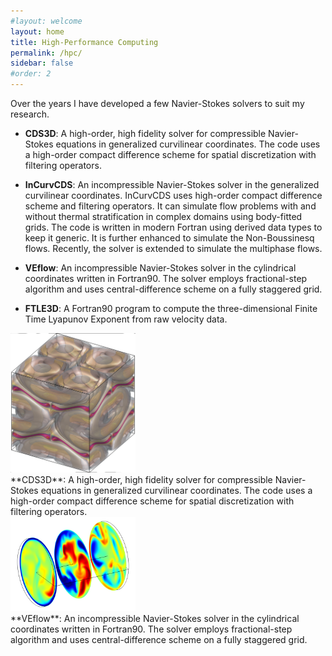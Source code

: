 ```yaml
---
#layout: welcome
layout: home
title: High-Performance Computing
permalink: /hpc/
sidebar: false
#order: 2
---
```


Over the years I have developed a few Navier-Stokes solvers to suit my research.
<br/>
- **CDS3D**: A high-order, high fidelity solver for compressible Navier-Stokes equations in generalized curvilinear coordinates. The code uses a high-order compact difference scheme for spatial discretization with filtering operators.


- **InCurvCDS**: An incompressible Navier-Stokes solver in the generalized curvilinear coordinates. InCurvCDS uses high-order compact difference scheme and filtering operators. It can simulate flow problems with and without thermal stratification in complex domains using body-fitted grids. The code is written in modern Fortran using derived data types to keep it generic. It is further enhanced to simulate the Non-Boussinesq flows. Recently, the solver is extended to simulate the multiphase flows.


- **VEflow**: An incompressible Navier-Stokes solver in the cylindrical coordinates written in Fortran90. The solver employs fractional-step algorithm and uses central-difference scheme on a fully staggered grid.


- **FTLE3D**: A Fortran90 program to compute the three-dimensional Finite Time Lyapunov Exponent from raw velocity data.
<div class="row">
  <div class="col-md-4" markdown="1">
  <!-- ![Alt Text](../img/folder/blah.jpg) -->
  <img src="/assets/img/TG_vorticity.png" width="200" height=auto>
  </div>
  <div class="col-md-8" markdown="1">
  **CDS3D**: A high-order, high fidelity solver for compressible Navier-Stokes equations in generalized curvilinear coordinates. The code uses a high-order compact difference scheme for spatial discretization with filtering operators.
  </div>
</div>

<div class="row">
  <div class="col-md-4" markdown="1">
  <!-- ![Alt Text](../img/folder/blah.jpg) -->
  <img src="/assets/img/VEflow.png" width="200" height=auto>
  </div>
  <div class="col-md-8" markdown="1">
  **VEflow**: An incompressible Navier-Stokes solver in the cylindrical coordinates written in Fortran90. The solver employs fractional-step algorithm and uses central-difference scheme on a fully staggered grid.
  </div>
</div>

